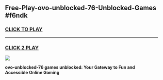 
## Free-Play-ovo-unblocked-76-Unblocked-Games #f6ndk
<h3>
<a href="https://news.freeplayer.one?title=ovo-unblocked-76&ref=8M">CLICK TO PLAY</a></h3>
<hr>

<h3>
<a href="https://news.freeplayer.one?title=ovo-unblocked-76&ref=8M">CLICK 2 PLAY</a>
  
</h3>

<a href="https://news.freeplayer.one?title=ovo-unblocked-76&ref=8M"><img src="https://clearcache.store/games.png"></a>


**ovo-unblocked-76 games unblocked: Your Gateway to Fun and Accessible Online Gaming**
